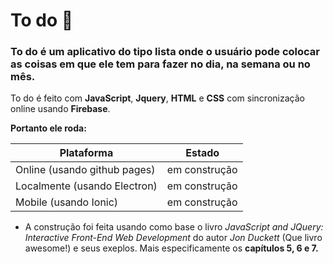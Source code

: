 # To do :bookmark_tabs:

### To do é um aplicativo do tipo lista onde o usuário pode colocar as coisas em que ele tem para fazer no dia, na semana ou no mês.

To do é feito com **JavaScript**, **Jquery**, **HTML** e **CSS** com sincronização online usando **Firebase**.

**Portanto ele roda:**

| Plataforma                   | Estado        |
| -------------                | ------------- |
| Online (usando github pages) | em construção |
| Localmente (usando Electron) | em construção |
| Mobile (usando Ionic)        | em construção |


* A construção foi feita usando como base o livro *JavaScript and JQuery: Interactive Front-End Web Development* do autor *Jon Duckett* (Que livro awesome!) e seus exeplos. Mais especificamente os **capítulos 5, 6 e 7.**
